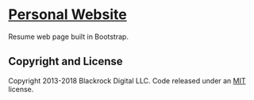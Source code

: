 # [Personal Website](https://scouvreur.github.io)

Resume web page built in Bootstrap.

## Copyright and License

Copyright 2013-2018 Blackrock Digital LLC. Code released under an [MIT](https://github.com/BlackrockDigital/startbootstrap-resume/blob/gh-pages/LICENSE) license.

